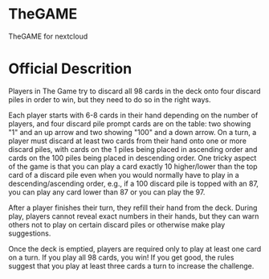 # TheGAME
TheGAME for nextcloud


# Official Descrition
Players in The Game try to discard all 98 cards in the deck onto four discard piles in order to win, but they need to do so in the right ways.

Each player starts with 6-8 cards in their hand depending on the number of players, and four discard pile prompt cards are on the table: two showing "1" and an up arrow and two showing "100" and a down arrow. On a turn, a player must discard at least two cards from their hand onto one or more discard piles, with cards on the 1 piles being placed in ascending order and cards on the 100 piles being placed in descending order. One tricky aspect of the game is that you can play a card exactly 10 higher/lower than the top card of a discard pile even when you would normally have to play in a descending/ascending order, e.g., if a 100 discard pile is topped with an 87, you can play any card lower than 87 or you can play the 97.

After a player finishes their turn, they refill their hand from the deck. During play, players cannot reveal exact numbers in their hands, but they can warn others not to play on certain discard piles or otherwise make play suggestions.

Once the deck is emptied, players are required only to play at least one card on a turn. If you play all 98 cards, you win! If you get good, the rules suggest that you play at least three cards a turn to increase the challenge.

